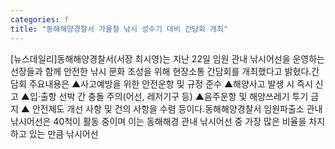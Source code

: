 ```yaml
---
categories: f
title: "동해해양경찰서 가을철 낚시 성수기 대비 간담회 개최"
---
```

[뉴스데일리]동해해양경찰서(서장 최시영)는 지난 22일 임원 관내 낚시어선을 운영하는 선장들과 함께 안전한 낚시 문화 조성을 위해 현장소통 간담회를 개최했다고 밝혔다.간담회 주요내용은 ▲사고예방을 위한 안전운항 및 규정 준수 ▲해양사고 발생 시 즉시 신고 ▲입·출항 선박 간 충돌 주의(어선, 레저기구 등) ▲음주운항 및 해양쓰레기 투기 금지 ▲ 안전제도 개선 사항 및 건의 사항을 수렴 등이다.동해해양경찰서 임원파출소 관내 낚시어선은 40척이 활동 중이며 이는 동해해경 관내 낚시어선 중 가장 많은 비율을 차지하고 있는 만큼 낚시어선